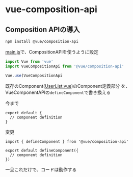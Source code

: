 # vue-composition-api

## Composition APIの導入

```bash
npm install @vue/composition-api
```

[main.js](./src/main.js)で、CompositionAPIを使うように設定

```js
import Vue from 'vue'
import VueCompositionApi from '@vue/composition-api'

Vue.use(VueCompositionApi
```

既存のComponent([UserList.vue](./src/components/UserList.vue))のComponent定義部分
を、VueComponentAPIの`defineComponent`で書き換える

今まで

```vue
export default {
  // component definition
}
```

変更

```vue
import { defineComponent } from '@vue/composition-api'

export default defineComponent({
  // component definition
})
```

一旦これだけで、コードは動作する
